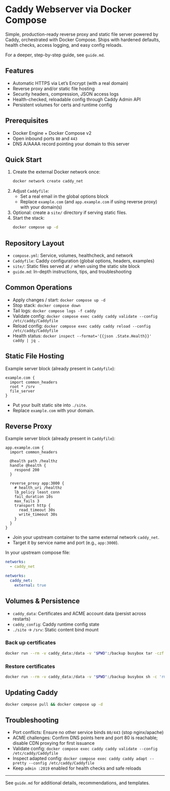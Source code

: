 # Caddy Webserver via Docker Compose

Simple, production-ready reverse proxy and static file server powered by Caddy, orchestrated with Docker Compose. Ships with hardened defaults, health checks, access logging, and easy config reloads.

For a deeper, step-by-step guide, see `guide.md`.

## Features
- Automatic HTTPS via Let’s Encrypt (with a real domain)
- Reverse proxy and/or static file hosting
- Security headers, compression, JSON access logs
- Health-checked, reloadable config through Caddy Admin API
- Persistent volumes for certs and runtime config

## Prerequisites
- Docker Engine + Docker Compose v2
- Open inbound ports `80` and `443`
- DNS A/AAAA record pointing your domain to this server

## Quick Start
1. Create the external Docker network once:
   ```bash
   docker network create caddy_net
   ```
2. Adjust `Caddyfile`:
   - Set a real email in the global options block
   - Replace `example.com` (and `app.example.com` if using reverse proxy) with your domain(s)
3. Optional: create a `site/` directory if serving static files.
4. Start the stack:
   ```bash
   docker compose up -d
   ```

## Repository Layout
- `compose.yml`: Service, volumes, healthcheck, and network
- `Caddyfile`: Caddy configuration (global options, headers, examples)
- `site/`: Static files served at `/` when using the static site block
- `guide.md`: In-depth instructions, tips, and troubleshooting

## Common Operations
- Apply changes / start: `docker compose up -d`
- Stop stack: `docker compose down`
- Tail logs: `docker compose logs -f caddy`
- Validate config: `docker compose exec caddy caddy validate --config /etc/caddy/Caddyfile`
- Reload config: `docker compose exec caddy caddy reload --config /etc/caddy/Caddyfile`
- Health status: `docker inspect --format='{{json .State.Health}}' caddy | jq .`

## Static File Hosting
Example server block (already present in `Caddyfile`):
```caddy
example.com {
  import common_headers
  root * /srv
  file_server
}
```
- Put your built static site into `./site`.
- Replace `example.com` with your domain.

## Reverse Proxy
Example server block (already present in `Caddyfile`):
```caddy
app.example.com {
  import common_headers

  @health path /healthz
  handle @health {
    respond 200
  }

  reverse_proxy app:3000 {
    # health_uri /healthz
    lb_policy least_conn
    fail_duration 10s
    max_fails 3
    transport http {
      read_timeout 30s
      write_timeout 30s
    }
  }
}
```
- Join your upstream container to the same external network `caddy_net`.
- Target it by service name and port (e.g., `app:3000`).

In your upstream compose file:
```yaml
networks:
  - caddy_net

networks:
  caddy_net:
    external: true
```

## Volumes & Persistence
- `caddy_data`: Certificates and ACME account data (persist across restarts)
- `caddy_config`: Caddy runtime config state
- `./site` → `/srv`: Static content bind mount

### Back up certificates
```bash
docker run --rm -v caddy_data:/data -v "$PWD":/backup busybox tar -czf /backup/caddy_data.tgz -C / data
```

### Restore certificates
```bash
docker run --rm -v caddy_data:/data -v "$PWD":/backup busybox sh -c 'rm -rf /data/* && tar -xzf /backup/caddy_data.tgz -C /'
```

## Updating Caddy
```bash
docker compose pull && docker compose up -d
```

## Troubleshooting
- Port conflicts: Ensure no other service binds `80/443` (stop nginx/apache)
- ACME challenges: Confirm DNS points here and port 80 is reachable; disable CDN proxying for first issuance
- Validate config: `docker compose exec caddy caddy validate --config /etc/caddy/Caddyfile`
- Inspect adapted config: `docker compose exec caddy caddy adapt --pretty --config /etc/caddy/Caddyfile`
- Keep `admin :2019` enabled for health checks and safe reloads

---
See `guide.md` for additional details, recommendations, and templates.

